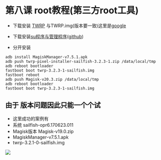 # 第八课 root教程(第三方root工具)
* 下载安装 [TWRP](https://twrp.me/Devices/)  与TWRP.img(版本要一致)这里是[google](https://twrp.me/Devices/Google/)

* 下载安装[su程序与管理程序](https://magiskmanager.com/)([github](https://github.com/topjohnwu/Magisk/releases))
* 分开安装
```
adb install MagiskManager-v7.5.1.apk
adb push twrp-pixel-installer-sailfish-3.2.3-1.zip /data/local/tmp
adb reboot bootloader
fastboot boot twrp-3.2.3-1-sailfish.img
fastboot reboot
adb push Magisk-v20.3.zip /data/local/tmp 
adb reboot bootloader
fastboot boot twrp-3.2.3-1-sailfish.img
```
## 由于 版本问题因此只能一个个试
* 这里成功的案例有
* 系统 sailfish-opr6.170623.011
* Magisk版本 Magisk-v19.0.zip
* MagiskManager-v7.5.1.apk
* twrp-3.2.1-0-sailfish.img

![](./images/1.png)








